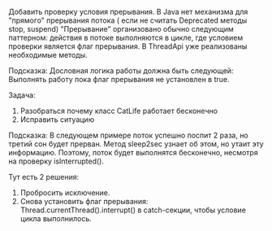 Добавить проверку условия прерывания.
В Java нет механизма для "прямого" прерывания потока ( если не считать Deprecated методы stop, suspend)
"Прерывание" организовано обычно следующим паттерном:
действия в потоке выполняются в цикле, где условием проверки является флаг прерывания.
В ThreadApi уже реализованы необходимые методы.

Подсказка:
Дословная логика работы должна быть следующей:
Выполнять работу пока флаг прерывания не установлен в true.





Задача:

1. Разобраться почему класс CatLife работает бесконечно
2. Исправить ситуацию


Подсказка:
В следующем примере поток успешно поспит 2 раза, 
но третий сон будет прерван. Метод sleep2sec узнает об этом, но утаит эту информацию. Поэтому, поток будет выполнятся бесконечно, несмотря на проверку isInterrupted().

Тут есть 2 решения:
1. Пробросить исключение.
2. Снова установить флаг прерывания: Thread.currentThread().interrupt() в catch-секции, чтобы условие цикла выполнилось.